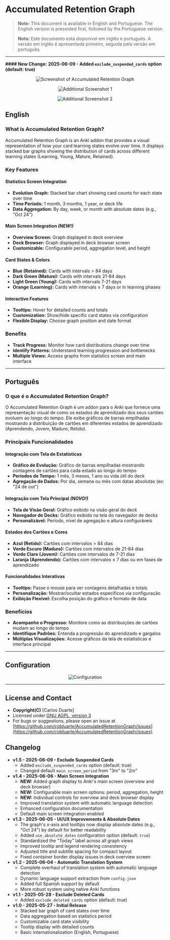 # **Accumulated Retention Graph**

> **Note:** This document is available in English and Portuguese. The English version is presented first, followed by the Portuguese version.
>
> **Nota:** Este documento está disponível em inglês e português. A versão em inglês é apresentada primeiro, seguida pela versão em português.

---

<b>#### New Change:</b>
<b>2025-06-09 - Added `exclude_suspended_cards` option (default: true)</b>

<p align="center">
  <img src="https://i.ibb.co/1JPsLqjM/image.png" alt="Screenshot of Accumulated Retention Graph">
</p>

<p align="center">
  <img src="https://i.ibb.co/8Dkws9kr/image.png" alt="Additional Screenshot 1">
</p>

<p align="center">
  <img src="https://i.ibb.co/JRwpbCn8/image.png" alt="Additional Screenshot 2">
</p>

## **English**

### What is Accumulated Retention Graph?

Accumulated Retention Graph is an Anki addon that provides a visual representation of how your card learning states evolve over time. It displays stacked bar graphs showing the distribution of cards across different learning states (Learning, Young, Mature, Retained).

### Key Features

#### **Statistics Screen Integration**
- **Evolution Graph:** Stacked bar chart showing card counts for each state over time
- **Time Periods:** 1 month, 3 months, 1 year, or deck life
- **Data Aggregation:** By day, week, or month with absolute dates (e.g., "Oct 24")

#### **Main Screen Integration** *(NEW!)*
- **Overview Screen:** Graph displayed in deck overview
- **Deck Browser:** Graph displayed in deck browser screen
- **Customizable:** Configurable period, aggregation level, and height

#### **Card States & Colors**
- **Blue (Retained):** Cards with intervals > 84 days
- **Dark Green (Mature):** Cards with intervals 21-84 days  
- **Light Green (Young):** Cards with intervals 7-21 days
- **Orange (Learning):** Cards with intervals ≤ 7 days or in learning phases

#### **Interactive Features**
- **Tooltips:** Hover for detailed counts and totals
- **Customization:** Show/hide specific card states via configuration
- **Flexible Display:** Choose graph position and date format

### Benefits

- **Track Progress:** Monitor how card distributions change over time
- **Identify Patterns:** Understand learning progression and bottlenecks
- **Multiple Views:** Access graphs from statistics screen and main interface

---

## **Português**

### O que é o Accumulated Retention Graph?

O Accumulated Retention Graph é um addon para o Anki que fornece uma representação visual de como os estados de aprendizado dos seus cartões evoluem ao longo do tempo. Ele exibe gráficos de barras empilhadas mostrando a distribuição de cartões em diferentes estados de aprendizado (Aprendendo, Jovem, Maduro, Retido).

### Principais Funcionalidades

#### **Integração com Tela de Estatísticas**
- **Gráfico de Evolução:** Gráfico de barras empilhadas mostrando contagens de cartões para cada estado ao longo do tempo
- **Períodos de Tempo:** 1 mês, 3 meses, 1 ano ou vida útil do deck
- **Agregação de Dados:** Por dia, semana ou mês com datas absolutas (ex: "24 de out")

#### **Integração com Tela Principal** *(NOVO!)*
- **Tela de Visão Geral:** Gráfico exibido na visão geral do deck
- **Navegador de Decks:** Gráfico exibido na tela do navegador de decks
- **Personalizável:** Período, nível de agregação e altura configuráveis

#### **Estados dos Cartões e Cores**
- **Azul (Retido):** Cartões com intervalos > 84 dias
- **Verde Escuro (Maduro):** Cartões com intervalos de 21-84 dias
- **Verde Claro (Jovem):** Cartões com intervalos de 7-21 dias
- **Laranja (Aprendendo):** Cartões com intervalos ≤ 7 dias ou em fases de aprendizado

#### **Funcionalidades Interativas**
- **Tooltips:** Passe o mouse para ver contagens detalhadas e totais
- **Personalização:** Mostrar/ocultar estados específicos via configuração
- **Exibição Flexível:** Escolha posição do gráfico e formato de data

### Benefícios

- **Acompanhe o Progresso:** Monitore como as distribuições de cartões mudam ao longo do tempo
- **Identifique Padrões:** Entenda a progressão do aprendizado e gargalos
- **Múltiplas Visualizações:** Acesse gráficos da tela de estatísticas e interface principal

---

## **Configuration**

<p align="center">
  <img src="https://i.ibb.co/ymZ6pbBr/image.png" alt="Configuration">
</p>

---

## **License and Contact**

- **Copyright(C)** [Carlos Duarte]
- Licensed under [GNU AGPL, version 3](http://www.gnu.org/licenses/agpl.html)
- For bugs or suggestions, please open an issue at [https://github.com/cjdduarte/AccumulatedRetentionGraph/issues](https://github.com/cjdduarte/AccumulatedRetentionGraph/issues)

## **Changelog**

- **v1.5 - 2025-06-09 - Exclude Suspended Cards**
    - Added `exclude_suspended_cards` option (default: true)
    - Changed default `main_screen_period` from "3m" to "2m"
- **v1.4 - 2025-06-06 - Main Screen Integration**
    - **NEW:** Added graph display to Anki's main screen (overview and deck browser)
    - **NEW:** Configurable main screen options: period, aggregation, height
    - **NEW:** Individual controls for overview and deck browser display
    - Improved translation system with automatic language detection
    - Enhanced configuration documentation
    - Default main screen integration enabled
- **v1.3 - 2025-06-05 - UI/UX Improvements & Absolute Dates**
    - The graph's x-axis and tooltips now display absolute dates (e.g., "Oct 24") by default for better readability
    - Added `use_absolute_dates` configuration option (default: `true`)
    - Standardized the "Today" label across all graph views
    - Improved tooltip and legend rendering consistency
    - Adjusted title and subtitle spacing for compact layout
    - Fixed container border display issues in deck overview screen
- **v1.2 - 2025-06-04 - Automatic Translation System**
    - Complete overhaul of translation system with automatic language detection
    - Dynamic language support extraction from `config.json`
    - Added full Spanish support by default
    - More robust system using native Anki functions
- **v1.1 - 2025-05-28 - Exclude Deleted Cards**
    - Added `exclude_deleted_cards` option (default: true)
- **v1.0 - 2025-05-27 - Initial Release**
    - Stacked bar graph of card states over time
    - Data aggregation based on statistics period
    - Customizable card state visibility
    - Tooltip display with detailed counts
    - Basic internationalization (English, Portuguese)
